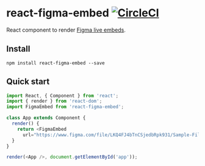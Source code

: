 # react-figma-embed [![CircleCI](https://circleci.com/gh/nagelflorian/react-figma-embed/tree/master.svg?style=svg)](https://circleci.com/gh/nagelflorian/react-figma-embed/tree/master)

React component to render [Figma live embeds](https://www.figma.com/platform).

## Install

```
npm install react-figma-embed --save
```

## Quick start

```js
import React, { Component } from 'react';
import { render } from 'react-dom';
import FigmaEmbed from 'react-figma-embed';

class App extends Component {
  render() {
    return <FigmaEmbed
      url="https://www.figma.com/file/LKQ4FJ4bTnCSjedbRpk931/Sample-File" />;
  }
}

render(<App />, document.getElementById('app'));
```
